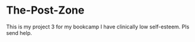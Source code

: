 # The-Post-Zone
This is my project 3 for my bookcamp
I have clinically low self-esteem. Pls send help. 